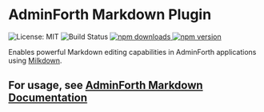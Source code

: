 # AdminForth Markdown Plugin

<img src="https://img.shields.io/badge/License-MIT-blue.svg" alt="License: MIT" /> <img src="https://woodpecker.devforth.io/api/badges/3848/status.svg" alt="Build Status" /> <a href="https://www.npmjs.com/package/@adminforth/markdown"> <img src="https://img.shields.io/npm/dt/@adminforth/markdown" alt="npm downloads" /> </a> <a href="https://www.npmjs.com/package/@adminforth/markdown"> <img src="https://img.shields.io/npm/v/@adminforth/markdown" alt="npm version" /> </a>

Enables powerful Markdown editing capabilities in AdminForth applications using <a href="https://milkdown.dev">Milkdown</a>.

## For usage, see [AdminForth Markdown Documentation](https://adminforth.dev/docs/tutorial/Plugins/markdown/)
